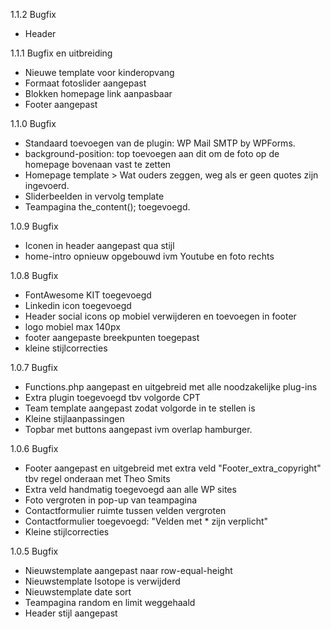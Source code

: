 1.1.2 Bugfix
- Header

1.1.1 Bugfix en uitbreiding
- Nieuwe template voor kinderopvang
- Formaat fotoslider aangepast
- Blokken homepage link aanpasbaar
- Footer aangepast

1.1.0 Bugfix
- Standaard toevoegen van de plugin: WP Mail SMTP by WPForms.
- background-position: top toevoegen aan dit om de foto op de homepage bovenaan vast te zetten
- Homepage template > Wat ouders zeggen, weg als er geen quotes zijn ingevoerd.
- Sliderbeelden in vervolg template
- Teampagina the_content(); toegevoegd.

1.0.9 Bugfix
- Iconen in header aangepast qua stijl
- home-intro opnieuw opgebouwd ivm Youtube en foto rechts 

1.0.8 Bugfix
- FontAwesome KIT toegevoegd
- Linkedin icon toegevoegd
- Header social icons op mobiel verwijderen en toevoegen in footer
- logo mobiel max 140px
- footer aangepaste breekpunten toegepast
- kleine stijlcorrecties

1.0.7 Bugfix
- Functions.php aangepast en uitgebreid met alle noodzakelijke plug-ins
- Extra plugin toegevoegd tbv volgorde CPT
- Team template aangepast zodat volgorde in te stellen is
- Kleine stijlaanpassingen
- Topbar met buttons aangepast ivm overlap hamburger. 

1.0.6 Bugfix
- Footer aangepast en uitgebreid met extra veld "Footer_extra_copyright" tbv regel onderaan met Theo Smits
- Extra veld handmatig toegevoegd aan alle WP sites
- Foto vergroten in pop-up van teampagina
- Contactformulier ruimte tussen velden vergroten
- Contactformulier toegevoegd: "Velden met * zijn verplicht"
- Kleine stijlcorrecties

1.0.5 Bugfix
- Nieuwstemplate aangepast naar row-equal-height
- Nieuwstemplate Isotope is verwijderd
- Nieuwstemplate date sort
- Teampagina random en limit weggehaald
- Header stijl aangepast